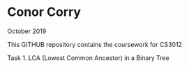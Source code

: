 # Conor Corry 
October 2019

This GITHUB repository contains the coursework for CS3012

Task 1. LCA (Lowest Common Ancestor) in a Binary Tree 
